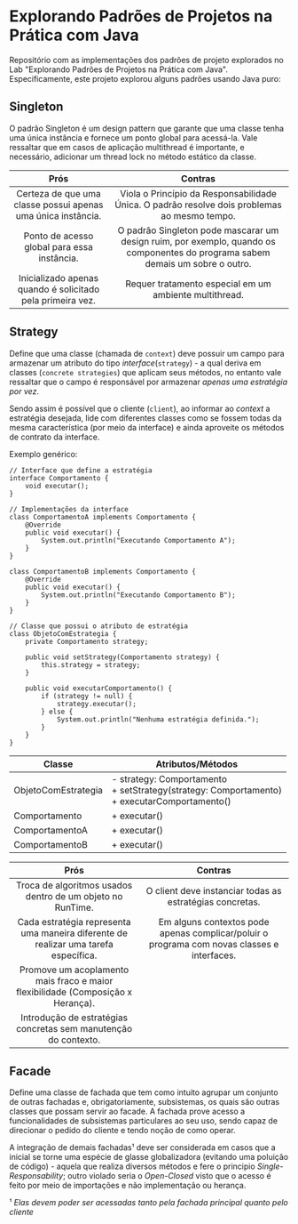 # Explorando Padrões de Projetos na Prática com Java

Repositório com as implementações dos padrões de projeto explorados no Lab "Explorando Padrões de Projetos na Prática com Java". Especificamente, este projeto explorou alguns padrões usando Java puro:

## Singleton

O padrão Singleton é um design pattern que garante que uma classe tenha uma única instância e fornece um ponto global para acessá-la. Vale ressaltar que em casos de aplicação multithread é importante, e necessário, adicionar um thread lock no método estático da classe.

| Prós | Contras |
|:---: |  :---:  |
| Certeza de que uma classe possui apenas uma única instância.  | Viola o Princípio da Responsabilidade Única. O padrão resolve dois problemas ao mesmo tempo. |
| Ponto de acesso global para essa instância.| O padrão Singleton pode mascarar um design ruim, por exemplo, quando os componentes do programa sabem demais um sobre o outro. |
| Inicializado apenas quando é solicitado pela primeira vez. | Requer tratamento especial em um ambiente multithread. |


## Strategy

Define que uma classe (chamada de `context`) deve possuir um campo para armazenar um atributo do tipo *interface*(`strategy`) - a qual deriva em classes (`concrete strategies`) que aplicam seus métodos, no entanto vale ressaltar que o campo é responsável por armazenar *apenas uma estratégia por vez*. 

Sendo assim é possível que o cliente (`client`), ao informar ao *context* a estratégia desejada, lide com diferentes classes como se fossem todas da mesma característica (por meio da interface) e ainda aproveite os métodos de contrato da interface.

Exemplo genérico:

```
// Interface que define a estratégia
interface Comportamento {
    void executar();
}

// Implementações da interface
class ComportamentoA implements Comportamento {
    @Override
    public void executar() {
        System.out.println("Executando Comportamento A");
    }
}

class ComportamentoB implements Comportamento {
    @Override
    public void executar() {
        System.out.println("Executando Comportamento B");
    }
}

// Classe que possui o atributo de estratégia
class ObjetoComEstrategia {
    private Comportamento strategy;

    public void setStrategy(Comportamento strategy) {
        this.strategy = strategy;
    }

    public void executarComportamento() {
        if (strategy != null) {
            strategy.executar();
        } else {
            System.out.println("Nenhuma estratégia definida.");
        }
    }
}

```

| Classe                    | Atributos/Métodos                          |
|---------------------------|--------------------------------------------|
| ObjetoComEstrategia     | - strategy: Comportamento<br> + setStrategy(strategy: Comportamento)<br> + executarComportamento() |
| Comportamento           | + executar()                              |
| ComportamentoA          | + executar()                              |
| ComportamentoB          | + executar()                              |

| Prós | Contras  |
|:---:|:---:|
| Troca de algoritmos usados dentro de um objeto no RunTime. | O client deve instanciar todas as estratégias concretas. |
| Cada estratégia representa uma maneira diferente de realizar uma tarefa específica. | Em alguns contextos pode apenas complicar/poluir o programa com novas classes e interfaces. |
| Promove um acoplamento mais fraco e maior flexibilidade (Composição x Herança). |  |
| Introdução de estratégias concretas sem manutenção do contexto. |  |

## Facade

Define uma classe de fachada que tem como intuito agrupar um conjunto de outras fachadas e, obrigatoriamente, subsistemas, os quais são outras classes que possam servir ao facade. A fachada prove acesso a funcionalidades de subsistemas particulares ao seu uso, sendo capaz de direcionar o pedido do cliente e tendo noção de como operar.

A integração de demais fachadas¹ deve ser considerada em casos que a inicial se torne uma espécie de glasse globalizadora (evitando uma poluição de código) - aquela que realiza diversos métodos e fere o principio *Single-Responsability*; outro violado seria o *Open-Closed* visto que o acesso é feito por meio de importações e não implementação ou herança.

¹ *Elas devem poder ser acessadas tanto pela fachada principal quanto pelo cliente*